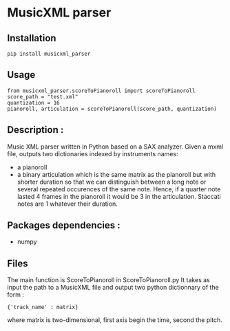 # MusicXML parser

## Installation

    pip install musicxml_parser

## Usage

    from musicxml_parser.scoreToPianoroll import scoreToPianoroll
    score_path = "test.xml"
    quantization = 16
    pianoroll, articulation = scoreToPianoroll(score_path, quantization)

## Description :
Music XML parser written in Python based on a SAX analyzer.
Given a mxml file, outputs two dictionaries indexed by instruments names:
- a pianoroll
- a binary articulation which is the same matrix as the pianoroll but with shorter duration so that we can distinguish between a long note or several repeated occurences of the same note. Hence, if a quarter note lasted 4 frames in the pianoroll it would be 3 in the articulation. Staccati notes are 1 whatever their duration.

## Packages dependencies :
* numpy

## Files
The main function is ScoreToPianoroll in ScoreToPianoroll.py
It takes as input the path to a MusicXML file and output two python dictionnary of the form :

    {'track_name' : matrix}

where matrix is two-dimensional, first axis begin the time, second the pitch.
